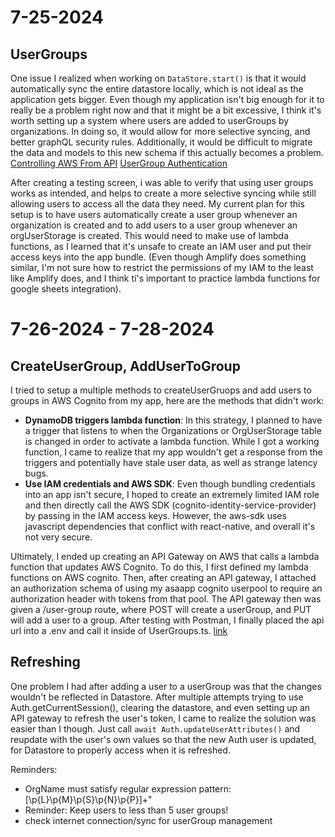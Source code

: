 # 7-25-2024
## UserGroups
One issue I realized when working on `DataStore.start()` is that it would automatically sync the entire datastore locally, which is not ideal as the application gets bigger. Even though my application isn't big enough for it to really be a problem right now and that it might be a bit excessive, I think it's worth setting up a system where users are added to userGroups by organizations. In doing so, it would allow for more selective syncing, and better graphQL security rules. Additionally, it would be difficult to migrate the data and models to this new schema if this actually becomes a problem.
[Controlling AWS From API](https://docs.aws.amazon.com/IAM/latest/APIReference/welcome.html)
[UserGroup Authentication](https://docs.amplify.aws/gen1/react-native/build-a-backend/graphqlapi/customize-authorization-rules/#user-group-based-data-access)

After creating a testing screen, i was able to verify that using user groups works as intended, and helps to create a more selective syncing while still allowing users to access all the data they need. My current plan for this setup is to have users automatically create a user group whenever an organization is created and to add users to a user group whenever an orgUserStorage is created. This would need to make use of lambda functions, as I learned that it's unsafe to create an IAM user and put their access keys into the app bundle. (Even though Amplify does something similar, I'm not sure how to restrict the permissions of my IAM to the least like Amplify does, and I think ti's important to practice lambda functions for google sheets integration). 

# 7-26-2024 - 7-28-2024
## CreateUserGroup, AddUserToGroup
I tried to setup a multiple methods to createUserGruops and add users to groups in AWS Cognito from my app, here are the methods that didn't work:
- **DynamoDB triggers lambda function**: In this strategy, I planned to have a trigger that listens to when the Organizations or OrgUserStorage table is changed in order to activate a lambda function. While I got a working function, I came to realize that my app wouldn't get a response from the triggers and potentially have stale user data, as well as strange latency bugs.
- **Use IAM credentials and AWS SDK**: Even though bundling credentials into an app isn't secure, I hoped to create an extremely limited IAM role and then directly call the AWS SDK (cognito-identity-service-provider) by passing in the IAM access keys. However, the aws-sdk uses javascript dependencies that conflict with react-native, and overall it's not very secure.

Ultimately, I ended up creating an API Gateway on AWS that calls a lambda function that updates AWS Cognito. To do this, I first defined my lambda functions on AWS cognito. Then, after creating an API gateway, I attached an authorization schema of using my asaapp cognito userpool to require an authorization header with tokens from that pool. The API gateway then was given a /user-group route, where POST will create a userGroup, and PUT will add a user to a group. After testing with Postman, I finally placed the api url into a .env and call it inside of UserGroups.ts. [link](https://docs.aws.amazon.com/apigateway/latest/developerguide/api-gateway-create-api-as-simple-proxy-for-lambda.html)

## Refreshing
One problem I had after adding a user to a userGroup was that the changes wouldn't be reflected in Datastore. After multiple attempts trying to use Auth.getCurrentSession(), clearing the datastore, and even setting up an API gateway to refresh the user's token, I came to realize the solution was easier than I though. Just call `await Auth.updateUserAttributes()` and reupdate with the user's own values so that the new Auth user is updated, for Datastore to properly access when it is refreshed.

Reminders:
- OrgName must satisfy regular expression pattern: [\\p{L}\\p{M}\\p{S}\\p{N}\\p{P}]+"
- Reminder: Keep users to less than 5 user groups!
- check internet connection/sync for userGroup management